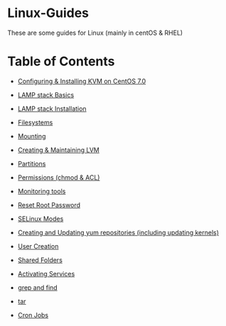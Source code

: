 # Linux-Guides

These are some guides for Linux (mainly in centOS & RHEL)

# Table of Contents
- [Configuring & Installing KVM on CentOS 7.0 ](https://github.com/sxcdennis/Linux-Guides/blob/master/Configuring%20%26%20Installing%20KVM%20on%20CentOS%207.md "Configuring & Installing KVM on CentOS 7.0 ")

- [LAMP stack Basics](# "LAMP stack Basics")

- [LAMP stack Installation](# "LAMP stack Installation")

- [Filesystems](# "Filesystems")

- [Mounting](# "Mounting")

- [Creating & Maintaining LVM](# "Creating & Maintaining LVM")

- [Partitions](# "Partitions")

- [Permissions (chmod & ACL)](# "Permissions (chmod & ACL)")

- [Monitoring tools](# "Monitoring tools")

- [Reset Root Password](# "Reset Root Password")

- [SELinux Modes](# "SELinux Modes")

- [Creating and Updating yum repositories (including updating kernels)](# "Creating and Updating yum repositories (including updating kernels)")

- [User Creation](# "User Creation")

- [Shared Folders](# "Shared Folders")

- [Activating Services](# "Activating Services")

- [grep and find](# "grep and find")

- [tar](# "tar")

- [Cron Jobs](# "Cron Jobs")
